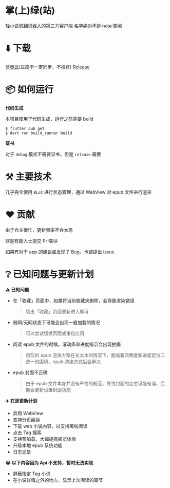 # 掌(上)绿(站)

[轻小说机翻机器人](https://books.fishhawk.top/)的第三方客户端
<del>名字绝对不是 neta 掌阅

# ⬇️ 下载

[蓝奏云](https://github.com/Prixii/auto_novel_reader_flutter)(进度不一定同步，不推荐)
[Release](https://github.com/Prixii/auto_novel_reader_flutter)


# 📦 如何运行

**代码生成**

本项目使用了代码生成，运行之前需要 build
```
$ flutter pub get
$ dart run build_runner build
```

**证书**

对于 `debug` 模式不需要证书，但是 `release` 需要

# ⚒️ 主要技术

几乎完全使用 `BLoC` 进行状态管理，通过 WebView 对 epub 文件进行渲染 

# ❤️ 贡献
由于仓主很忙，更新频率不会太高

欢迎有能人士提交 Pr 喵😘

如果有对于 app 的建议或发现了 Bug，也请提出 issue

# ❔ 已知问题与更新计划

**⚠️ 已知问题**

- 在「收藏」页面中，如果将当前收藏夹删除，会导致渲染错误
  > 切出「收藏」页面重新进入即可
- 弱网/无网状态下可能会出现一直加载的情况
  >可以尝试切换页面或重启应用
- 阅读 epub 文件的时候，滚动条和进度指示会出现抽搐
  >目前的 epub 渲染方案在长文本的情况下，面临着流畅度和进度定位二选一的困境，epub 渲染方式后会解决
- epub 封面不正确
  > 由于 epub 文件本身并没有严格的规范，导致封面的定位可能有误，后期会更新设置封面功能

**✈️ 在途更新计划**

- 弃用 WebView
- 支持分页阅读
- 下载 web 小说内容，以支持离线阅读
- 点击 Tag 搜索
- 支持预加载，大幅提高阅览体验
- 升级本地 epub 系统功能
- 日志记录

**😭 以下内容因为 Api 不支持，暂时无法实现**

- 屏蔽指定 Tag 小说
- 在小说详情之外的地方，显示上次阅读的章节

